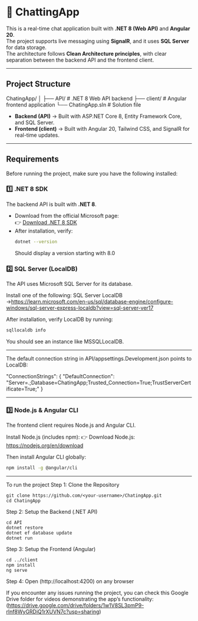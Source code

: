 # 💬 ChattingApp

This is a real-time chat application built with **.NET 8 (Web API)** and **Angular 20**.  
The project supports live messaging using **SignalR**, and it uses **SQL Server** for data storage.  
The architecture follows **Clean Architecture principles**, with clear separation between the backend API and the frontend client.

---

## Project Structure
ChatingApp/
│
├── API/ # .NET 8 Web API backend
├── client/ # Angular frontend application
└── ChatingApp.sln # Solution file


- **Backend (API)** → Built with ASP.NET Core 8, Entity Framework Core, and SQL Server.  
- **Frontend (client)** → Built with Angular 20, Tailwind CSS, and SignalR for real-time updates.  

---

## Requirements
Before running the project, make sure you have the following installed:


### 1️⃣ .NET 8 SDK
The backend API is built with **.NET 8**.

- Download from the official Microsoft page:  
  👉 [Download .NET 8 SDK](https://dotnet.microsoft.com/en-us/download/dotnet/8.0)
- After installation, verify:
  ```bash
  dotnet --version
  ```
  Should display a version starting with 8.0





### 2️⃣ SQL Server (LocalDB)

The API uses Microsoft SQL Server for its database.

Install one of the following:
SQL Server LocalDB →https://learn.microsoft.com/en-us/sql/database-engine/configure-windows/sql-server-express-localdb?view=sql-server-ver17

After installation, verify LocalDB by running:

```bash
sqllocaldb info
```
You should see an instance like MSSQLLocalDB.





---


The default connection string in API/appsettings.Development.json points to LocalDB:

"ConnectionStrings": {
    "DefaultConnection": "Server=.;Database=ChatingApp;Trusted_Connection=True;TrustServerCertificate=True;"
  }


---





### 3️⃣ Node.js & Angular CLI

The frontend client requires Node.js and Angular CLI.

Install Node.js (includes npm):
👉 Download Node.js: https://nodejs.org/en/download

Then install Angular CLI globally:
```bash
npm install -g @angular/cli
```



---------------------------------------------------------------


To run the project 
Step 1: Clone the Repository 
```Terminal
git clone https://github.com/<your-username>/ChatingApp.git
cd ChatingApp
```

Step 2: Setup the Backend (.NET API)
```Terminal (Run each line separately in the terminal)
cd API
dotnet restore
dotnet ef database update
dotnet run
```


Step 3: Setup the Frontend (Angular) 
```Terminal (Run each line separately in the terminal)
cd ../client
npm install
ng serve
```

Step 4: Open (http://localhost:4200) on any browser


If you encounter any issues running the project, you can check this Google Drive folder for videos demonstrating the app’s functionality: (https://drive.google.com/drive/folders/1w1V8SL3pmP9-rlnf8WyGRDiQ1rXUVN7c?usp=sharing)

